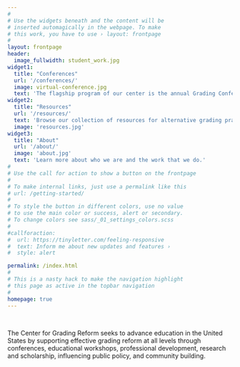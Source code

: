 ```yaml
---
#
# Use the widgets beneath and the content will be
# inserted automagically in the webpage. To make
# this work, you have to use › layout: frontpage
#
layout: frontpage
header:
  image_fullwidth: student_work.jpg
widget1:
  title: "Conferences"
  url: '/conferences/'
  image: virtual-conference.jpg
  text: 'The flagship program of our center is the annual Grading Conference, held virtually each June.'
widget2:
  title: "Resources"
  url: '/resources/'
  text: 'Browse our collection of resources for alternative grading practitioners'
  image: 'resources.jpg'
widget3:
  title: "About"
  url: '/about/'
  image: 'about.jpg'
  text: 'Learn more about who we are and the work that we do.'
#
# Use the call for action to show a button on the frontpage
#
# To make internal links, just use a permalink like this
# url: /getting-started/
#
# To style the button in different colors, use no value
# to use the main color or success, alert or secondary.
# To change colors see sass/_01_settings_colors.scss
#
#callforaction:
#  url: https://tinyletter.com/feeling-responsive
#  text: Inform me about new updates and features ›
#  style: alert

permalink: /index.html
#
# This is a nasty hack to make the navigation highlight
# this page as active in the topbar navigation
#
homepage: true
---
```


<!-- Things here show up above the widgets on the frontpage -->

&nbsp;  

The Center for Grading Reform seeks to advance education in the United States by supporting effective grading reform at all levels through conferences, educational workshops, professional development, research and scholarship, influencing public policy, and community building.
<!--more-->

<!-- This shows up below widgets and callforaction button -->


